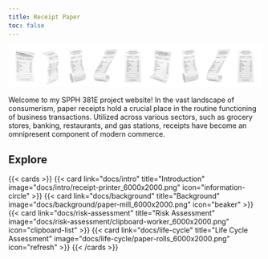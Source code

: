```yaml
---
title: Receipt Paper
toc: false
---
```


![Frontpage banner](receipt_6000x1000.png "Image Courtesy of upklyak on Freepik")

<!--- https://www.freepik.com/free-vector/realistic-set-receipt-paper-templates-grey_37077070.htm#query=long%20receipt&position=42 from_view=keyword&track=ais&uuid=e8301b97-de9d-4398-81d1-47fb8217d7d5 --->

Welcome to my SPPH 381E project website! In the vast landscape of consumerism, paper receipts hold a crucial place in the routine functioning of business transactions. Utilized across various sectors, such as grocery stores, banking, restaurants, and gas stations, receipts have become an omnipresent component of modern commerce.

## Explore

{{< cards >}}
  {{< card link="docs/intro" title="Introduction" image="docs/intro/receipt-printer_6000x2000.png" icon="information-circle" >}}
  {{< card link="docs/background" title="Background" image="docs/background/paper-mill_6000x2000.png" icon="beaker" >}}
  {{< card link="docs/risk-assessment" title="Risk Assessment" image="docs/risk-assessment/clipboard-worker_6000x2000.png" icon="clipboard-list" >}}
  {{< card link="docs/life-cycle" title="Life Cycle Assessment" image="docs/life-cycle/paper-rolls_6000x2000.png" icon="refresh" >}}
{{< /cards >}}